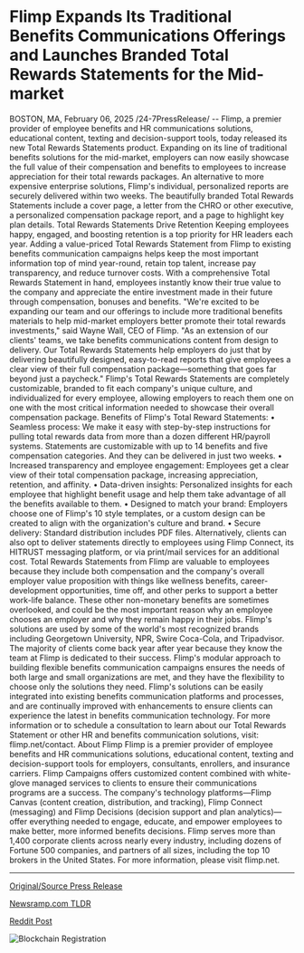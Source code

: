 # Flimp Expands Its Traditional Benefits Communications Offerings and Launches Branded Total Rewards Statements for the Mid-market

BOSTON, MA, February 06, 2025 /24-7PressRelease/ -- Flimp, a premier provider of employee benefits and HR communications solutions, educational content, texting and decision-support tools, today released its new Total Rewards Statements product. Expanding on its line of traditional benefits solutions for the mid-market, employers can now easily showcase the full value of their compensation and benefits to employees to increase appreciation for their total rewards packages. An alternative to more expensive enterprise solutions, Flimp's individual, personalized reports are securely delivered within two weeks. The beautifully branded Total Rewards Statements include a cover page, a letter from the CHRO or other executive, a personalized compensation package report, and a page to highlight key plan details.   Total Rewards Statements Drive Retention Keeping employees happy, engaged, and boosting retention is a top priority for HR leaders each year. Adding a value-priced Total Rewards Statement from Flimp to existing benefits communication campaigns helps keep the most important information top of mind year-round, retain top talent, increase pay transparency, and reduce turnover costs. With a comprehensive Total Rewards Statement in hand, employees instantly know their true value to the company and appreciate the entire investment made in their future through compensation, bonuses and benefits.   "We're excited to be expanding our team and our offerings to include more traditional benefits materials to help mid-market employers better promote their total rewards investments," said Wayne Wall, CEO of Flimp. "As an extension of our clients' teams, we take benefits communications content from design to delivery. Our Total Rewards Statements help employers do just that by delivering beautifully designed, easy-to-read reports that give employees a clear view of their full compensation package—something that goes far beyond just a paycheck."  Flimp's Total Rewards Statements are completely customizable, branded to fit each company's unique culture, and individualized for every employee, allowing employers to reach them one on one with the most critical information needed to showcase their overall compensation package.  Benefits of Flimp's Total Reward Statements: • Seamless process: We make it easy with step-by-step instructions for pulling total rewards data from more than a dozen different HR/payroll systems. Statements are customizable with up to 14 benefits and five compensation categories. And they can be delivered in just two weeks.  • Increased transparency and employee engagement: Employees get a clear view of their total compensation package, increasing appreciation, retention, and affinity.  • Data-driven insights: Personalized insights for each employee that highlight benefit usage and help them take advantage of all the benefits available to them.   • Designed to match your brand: Employers choose one of Flimp's 10 style templates, or a custom design can be created to align with the organization's culture and brand.   • Secure delivery: Standard distribution includes PDF files. Alternatively, clients can also opt to deliver statements directly to employees using Flimp Connect, its HITRUST messaging platform, or via print/mail services for an additional cost.  Total Rewards Statements from Flimp are valuable to employees because they include both compensation and the company's overall employer value proposition with things like wellness benefits, career-development opportunities, time off, and other perks to support a better work-life balance. These other non-monetary benefits are sometimes overlooked, and could be the most important reason why an employee chooses an employer and why they remain happy in their jobs.   Flimp's solutions are used by some of the world's most recognized brands including Georgetown University, NPR, Swire Coca-Cola, and Tripadvisor. The majority of clients come back year after year because they know the team at Flimp is dedicated to their success. Flimp's modular approach to building flexible benefits communication campaigns ensures the needs of both large and small organizations are met, and they have the flexibility to choose only the solutions they need. Flimp's solutions can be easily integrated into existing benefits communication platforms and processes, and are continually improved with enhancements to ensure clients can experience the latest in benefits communication technology.   For more information or to schedule a consultation to learn about our Total Rewards Statement or other HR and benefits communication solutions, visit: flimp.net/contact.  About Flimp  Flimp is a premier provider of employee benefits and HR communications solutions, educational content, texting and decision-support tools for employers, consultants, enrollers, and insurance carriers. Flimp Campaigns offers customized content combined with white-glove managed services to clients to ensure their communications programs are a success. The company's technology platforms—Flimp Canvas (content creation, distribution, and tracking), Flimp Connect (messaging) and Flimp Decisions (decision support and plan analytics)—offer everything needed to engage, educate, and empower employees to make better, more informed benefits decisions. Flimp serves more than 1,400 corporate clients across nearly every industry, including dozens of Fortune 500 companies, and partners of all sizes, including the top 10 brokers in the United States. For more information, please visit flimp.net. 

---

[Original/Source Press Release](https://www.24-7pressrelease.com/press-release/519498/flimp-expands-its-traditional-benefits-communications-offerings-and-launches-branded-total-rewards-statements-for-the-mid-market)
                    

[Newsramp.com TLDR](https://newsramp.com/curated-news/flimp-launches-total-rewards-statements-to-boost-employee-engagement-and-retention/ad45a9f76f023deb4f4c961d88771a3f) 

 



[Reddit Post](https://www.reddit.com/r/HRnews/comments/1iixqo9/flimp_launches_total_rewards_statements_to_boost/) 



![Blockchain Registration](https://cdn.newsramp.app/24-7PressRelease/qrcode/252/6/jadetBiC.webp)